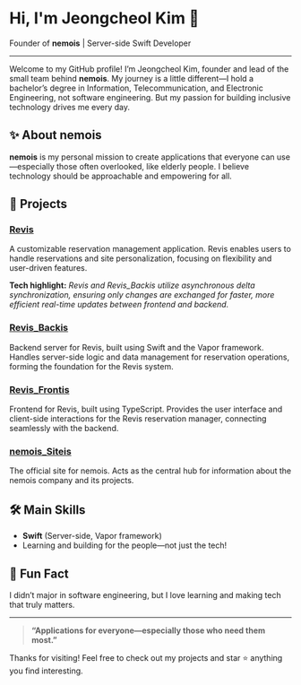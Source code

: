 # Hi, I'm Jeongcheol Kim 👋

Founder of **nemois** | Server-side Swift Developer

---

Welcome to my GitHub profile!
I’m Jeongcheol Kim, founder and lead of the small team behind **nemois**. My journey is a little different—I hold a bachelor’s degree in Information, Telecommunication, and Electronic Engineering, not software engineering. But my passion for building inclusive technology drives me every day.

## ✨ About nemois
**nemois** is my personal mission to create applications that everyone can use—especially those often overlooked, like elderly people. I believe technology should be approachable and empowering for all.

## 🚀 Projects

### [Revis](https://github.com/Nemois-git/Revis)
A customizable reservation management application. Revis enables users to handle reservations and site personalization, focusing on flexibility and user-driven features.

**Tech highlight:**
_Revis and Revis_Backis utilize asynchronous delta synchronization, ensuring only changes are exchanged for faster, more efficient real-time updates between frontend and backend._

### [Revis_Backis](https://github.com/Nemois-git/Revis_Backis)
Backend server for Revis, built using Swift and the Vapor framework. Handles server-side logic and data management for reservation operations, forming the foundation for the Revis system.

### [Revis_Frontis](https://github.com/Nemois-git/Revis_Frontis)
Frontend for Revis, built using TypeScript. Provides the user interface and client-side interactions for the Revis reservation manager, connecting seamlessly with the backend.

### [nemois_Siteis](https://github.com/Nemois-git/nemois_Siteis)
The official site for nemois. Acts as the central hub for information about the nemois company and its projects.

## 🛠️ Main Skills
- **Swift** (Server-side, Vapor framework)
- Learning and building for the people—not just the tech!

## 👀 Fun Fact
I didn’t major in software engineering, but I love learning and making tech that truly matters.

---

> **“Applications for everyone—especially those who need them most.”**

Thanks for visiting!
Feel free to check out my projects and star ⭐ anything you find interesting.
